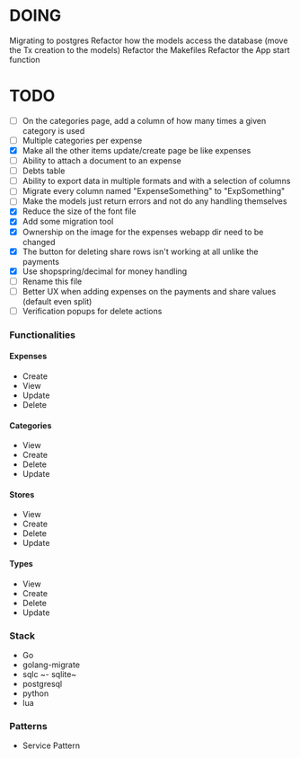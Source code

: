 # DOING
Migrating to postgres
Refactor how the models access the database (move the Tx creation to the models)
Refactor the Makefiles
Refactor the App start function

# TODO
- [ ] On the categories page, add a column of how many times a given category is
used
- [ ] Multiple categories per expense
- [X] Make all the other items update/create page be like expenses
- [ ] Ability to attach a document to an expense
- [ ] Debts table
- [ ] Ability to export data in multiple formats and with a selection of columns
- [ ] Migrate every column named "ExpenseSomething" to "ExpSomething"
- [ ] Make the models just return errors and not do any handling themselves
- [X] Reduce the size of the font file
- [X] Add some migration tool
- [X] Ownership on the image for the expenses webapp dir need to be changed
- [X] The button for deleting share rows isn't working at all unlike the payments
- [X] Use shopspring/decimal for money handling
- [ ] Rename this file
- [ ] Better UX when adding expenses on the payments and share values (default even split)
- [ ] Verification popups for delete actions

### Functionalities
#### Expenses
- Create
- View
- Update
- Delete

#### Categories
- View
- Create
- Delete
- Update

#### Stores
- View
- Create
- Delete
- Update

#### Types
- View
- Create
- Delete
- Update

### Stack
- Go
- golang-migrate
- sqlc
~- sqlite~
- postgresql
- python
- lua

### Patterns
- Service Pattern

